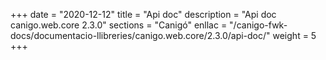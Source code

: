 +++
date        = "2020-12-12"
title       = "Api doc"
description = "Api doc canigo.web.core 2.3.0"
sections    = "Canigó"
enllac		= "/canigo-fwk-docs/documentacio-llibreries/canigo.web.core/2.3.0/api-doc/"
weight		= 5
+++
